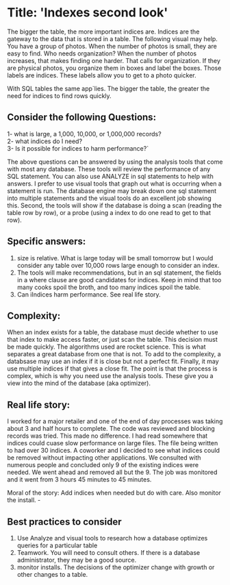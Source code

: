 # Title: 'Indexes second look'

The bigger the table, the more important indices are. Indices are the gateway to the data that is stored in a table. The following visual may help. You have a group of photos. When the number of photos is small, they are easy to find. Who needs organization?  When the number of photos increases, that makes finding one harder.  That calls for organization. If they are physical photos, you organize them in boxes and label the boxes.  Those labels are indices.  These labels allow you to get to a photo quicker.   

With SQL tables the same app`lies.  The bigger the table, the greater the need for indices to find rows quickly.       

## Consider the following Questions:  
1- what is large, a 1,000, 10,000, or 1,000,000 records?   
2- what indices do I need?  
3- Is it possible for indices to harm performance?` 

The above questions can be answered by using the analysis tools that come with most any database.  These tools will review the performance of any SQL statement.  You can also use ANALYZE in sql statements to help with answers. I prefer to use visual tools that graph out what is occurring when a statement is run.  The database engine may break down one sql statement into multiple statements and the visual tools do an excellent job showing this.  Second, the tools will show if the database is doing a scan (reading the table row by row), or a probe (using a index to do one read to get to that row). 

## Specific answers:
1. size is relative.  What is large today will be small tomorrow but I would consider any table over 10,000 rows large enough to consider an index.  
2. The tools will make recommendations, but in an sql statement, the fields in a where clause are good candidates for indices. Keep in mind that too many cooks spoil the broth, and too many indices spoil the table. 
3. Can iIndices harm performance.  See real life story. 

## Complexity: 
When an index exists for a table, the database must decide whether to use that index to make access faster, or just scan the table. This decision must be made quickly. The algorithms used are rocket science.  This is what separates a great database from one that is not.  To add to the complexity, a databsase may use an index if it is close but not a perfect fit.  Finally, it may use multiple indices if that gives a close fit.  The point is that the process is complex, which is why you need use the analysis tools.  These give you a view into the mind of the database (aka optimizer).

## Real life story: 

I worked for a major retailer and one of the end of day processes was taking about 3 and half hours to complete.  The code was reviewed and blocking records was tried.  This made no difference. I had read somewhere that indices could cuase slow performance on large files.  The file being written to had over 30 indices.  A coworker and I decided to see what indices could be removed without impacting other applications.  We consulted with numerous people and concluded only 9 of the existing indices were needed.  We went ahead and removed all but the 9.  The job was  monitored and it went from 3 hours 45 minutes to 45 minutes. 

Moral of the story:  Add indices when needed but do with care.  Also monitor the install.    -  

## Best practices to consider
1. Use Analyze and visual tools to research how a database optimizes queries for a particular table 
2. Teamwork.  You will need to consult others.  If there is a database administrator, they may be a good source.  
3. monitor installs.  The decisions of the optimizer change with growth or other changes to a table.  


